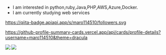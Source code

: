 
-  I am interested in python,ruby,Java,PHP,AWS,Azure,Docker.
-  I am currently studying web services

https://qiita-badge.apiapi.app/s/maro114510/followers.svg

https://github-profile-summary-cards.vercel.app/api/cards/profile-details?username=maro114510&theme=dracula


<a href="https://github.com/maro114510">
  <img align="left" src="https://github-readme-stats.vercel.app/api?username=maro114510&show_icons=true&count_private=true&theme=dracula" />
</a>
<a href="https://github.com/maro114510">
  <img align="left" src="https://github-readme-stats.vercel.app/api/top-langs/?username=maro114510&count_private=true&theme=dracula" />
</a>

<!---
maro114510/maro114510 is a ✨ special ✨ repository because its `README.md` (this file) appears on your GitHub profile.
You can click the Preview link to take a look at your changes.
--->

